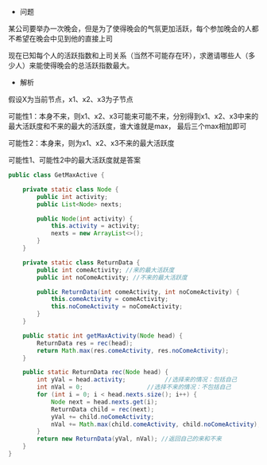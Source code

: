 - 问题

某公司要举办一次晚会，但是为了使得晚会的气氛更加活跃，每个参加晚会的人都不希望在晚会中见到他的直接上司

现在已知每个人的活跃指数和上司关系（当然不可能存在环），求邀请哪些人（多少人）来能使得晚会的总活跃指数最大。

- 解析

假设X为当前节点，x1、x2、x3为子节点

可能性1：本身不来，则x1、x2、x3可能来可能不来，分别得到x1、x2、x3中来的最大活跃度和不来的最大的活跃度，谁大谁就是max，
最后三个max相加即可

可能性2：本身来，则为x1、x2、x3不来的最大活跃度

可能性1、可能性2中的最大活跃度就是答案

```java
public class GetMaxActive {

    private static class Node {
        public int activity;
        public List<Node> nexts;

        public Node(int activity) {
            this.activity = activity;
            nexts = new ArrayList<>();
        }
    }

    private static class ReturnData {
        public int comeActivity; //来的最大活跃度
        public int noComeActivity; //不来的最大活跃度

        public ReturnData(int comeActivity, int noComeActivity) {
            this.comeActivity = comeActivity;
            this.noComeActivity = noComeActivity;
        }
    }

    public static int getMaxActivity(Node head) {
        ReturnData res = rec(head);
        return Math.max(res.comeActivity, res.noComeActivity);
    }

    public static ReturnData rec(Node head) {
        int yVal = head.activity;           //选择来的情况：包括自己
        int nVal = 0;                  //选择不来的情况：不包括自己
        for (int i = 0; i < head.nexts.size(); i++) {
            Node next = head.nexts.get(i);
            ReturnData child = rec(next);
            yVal += child.noComeActivity; 
            nVal += Math.max(child.comeActivity, child.noComeActivity);
        }
        return new ReturnData(yVal, nVal); //返回自己的来和不来
    }
}
```
